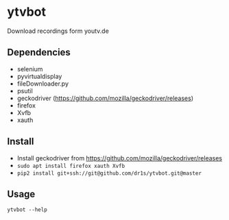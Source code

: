 # ytvbot
Download recordings form youtv.de

## Dependencies
* selenium
* pyvirtualdisplay
* fileDownloader.py
* psutil
* geckodriver (https://github.com/mozilla/geckodriver/releases)
* firefox
* Xvfb
* xauth

## Install
* Install geckodriver from https://github.com/mozilla/geckodriver/releases
* `sudo apt install firefox xauth Xvfb`
* `pip2 install git+ssh://git@github.com/dr1s/ytvbot.git@master`

## Usage
`ytvbot --help`

